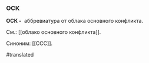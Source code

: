 ### ОСК
**ОСК -**  аббревиатура от облака основного конфликта.

См.: [[облако основного конфликта]].

Синоним: [[CCC]].

#translated

